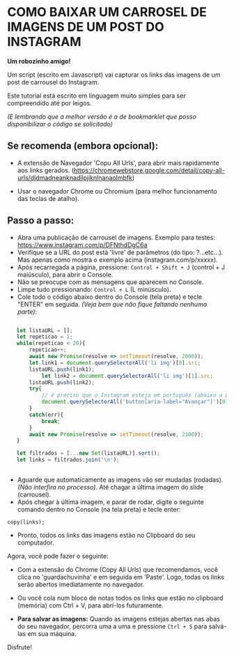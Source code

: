 # COMO BAIXAR UM CARROSEL DE IMAGENS DE UM POST DO INSTAGRAM

**Um robozinho amigo!**

Um script (escrito em Javascript) vai capturar os links das imagens de um post de carrousel do Instagram.

Este tutorial está escrito em linguagem muito simples para ser compreendido até por leigos.

*(E lembrando que a melhor versão é a de bookmarklet que posso disponibilizar o código se solicitado)*

## Se recomenda (embora opcional):

- A extensão de Navegador 'Copu All Urls', para abrir mais rapidamente aos links gerados.
	(https://chromewebstore.google.com/detail/copy-all-urls/djdmadneanknadilpjiknlnanaolmbfk)

- Usar o navegador Chrome ou Chromium (para melhor funcionamento das teclas de atalho).


## Passo a passo:

 - Abra uma publicação de carrousel de imagens. Exemplo para testes: https://www.instagram.com/p/DFNthdDgC6a
 - Verifique se a URL do post está 'livre' de parâmetros (do tipo: ?...etc...). Mas apenas como mostra o exemplo acima (instagram.com/p/xxxxx).
 - Após recarregada a página, pressione: `Control + Shift + J` (control + J maiúsculo), para abrir o Console.
 - Não se preocupe com as mensagens que aparecem no Console.
 - Limpe tudo pressionando: `Control + L` (L minúsculo).
 - Cole todo o código abaixo dentro do Console (tela preta) e tecle "ENTER" em seguida. _(Veja bem que não fique faltando nenhuma parte)_:
 
 ```javascript 
 
	let listaURL = [];
	let repeticao = 1;
	while(repeticao < 20){ 
		repeticao++; 
	   	await new Promise(resolve => setTimeout(resolve, 2000));
		let link1 = document.querySelectorAll('li img')[0].src;
		listaURL.push(link1);
	    	let link2 = document.querySelectorAll('li img')[1].src;
		listaURL.push(link2);
		try{
			// é preciso que o Instagram esteja em português (abaixo a palavra avança):
			document.querySelectorAll('button[aria-label="Avançar"]')[0].click();
		}
		catch(err){
			break;
		}
		await new Promise(resolve => setTimeout(resolve, 2100));
	}

	let filtrados = [...new Set(listaURL)].sort(); 
	let links = filtrados.join('\n');
	
 
 ```
 - Aguarde que automaticamente as imagens vão ser mudadas (rodadas). _(Não interfira no processo)_. Até chagar a última imagem do slide (carrousel).
 - Após chegar à última imagem, e parar de rodar, digite o seguinte comando dentro no Console (na tela preta) e tecle enter:

` copy(links); `

 - Pronto, todos os links das imagens estão no Clipboard do seu computador. 
 
 Agora, você pode fazer o seguinte:
 
 - Com a extensão do Chrome (Copy All Urls) que recomendamos, você clica no 'guardachuvinha' e em seguida em 'Paste'. Logo, todas os links serão abertos imediatamente no navegador. 
 - Ou você cola num bloco de notas todos os links que estão no clipboard (memória) com Ctrl + V, para abrí-los futuramente.
 
 - **Para salvar as imagens:** Quando as imagens estejas abertas nas abas do seu navegador, percorra uma a uma e pressione `Ctrl + S` para salvá-las em sua máquina. 
 
 Disfrute!
 
```
 
 
 
```
